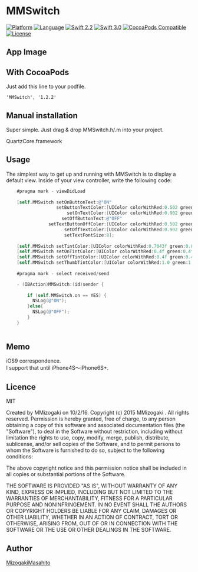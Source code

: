 # MMSwitch
[![Platform](http://img.shields.io/badge/platform-ios-blue.svg?style=flat
)](https://developer.apple.com/iphone/index.action)
[![Language](http://img.shields.io/badge/language-Objective–C-brightgreen.svg?style=flat
)](https://developer.apple.com/jp/documentation/)
[![Swift 2.2](https://img.shields.io/badge/Swift-2.2-orange.svg?style=flat)](https://developer.apple.com/swift/)
[![Swift 3.0](https://img.shields.io/badge/Swift-3.0-orange.svg?style=flat)](https://developer.apple.com/swift/)
[![CocoaPods Compatible](https://img.shields.io/cocoapods/v/MMSwitch.svg)](https://img.shields.io/cocoapods/v/MMSwitch.svg)
[![License](http://img.shields.io/badge/license-MIT-lightgrey.svg?style=flat
            )](http://mit-license.org)


## App Image



## With CocoaPods
Just add this line to your podfile.
```
'MMSwitch', '1.2.2'
```

## Manual installation

Super simple. Just drag & drop MMSwitch.h/.m into your project.

QuartzCore.framework


## Usage
The simplest way to get up and running with MMSwitch is to display a default view. Inside of your view controller, write the following code:

``` objective-c
    #pragma mark - viewDidLoad
    
    [self.MMSwitch setOnButtonText:@"ON"
                   setButtonTextColer:[UIColor colorWithRed:0.502 green:0.502 blue:0.502 alpha:1.0]
                       setOnTextColer:[UIColor colorWithRed:0.902 green:0.902 blue:0.902 alpha:1.0]
                     setOffButtonText:@"OFF"
                setTextButtonOffColer:[UIColor colorWithRed:0.502 green:0.502 blue:0.502 alpha:1.0]
                      setOffTextColer:[UIColor colorWithRed:0.902 green:0.902 blue:0.902 alpha:1.0]
                      setTextFontSize:8];
    
    [self.MMSwitch setTintColor:[UIColor colorWithRed:0.7043f green:0.806f blue:0.806f alpha:1.0f]];
    [self.MMSwitch setOnTintColor:[UIColor colorWithRed:0.4f green:0.4f blue:0.4f alpha:1.0f]];
    [self.MMSwitch setOffTintColor:[UIColor colorWithRed:0.4f green:0.4f blue:0.4f alpha:1.0f]];
    [self.MMSwitch setThumbTintColor:[UIColor colorWithRed:1.0 green:1.0 blue:1.0 alpha:1.0]];
    
    #pragma mark - select received/send

    - (IBAction)MMSwitch:(id)sender {
    
        if (self.MMSwitch.on == YES) {
          NSLog(@"ON");
        }else{
          NSLog(@"OFF");
        }
    }
    
```

## Memo
iOS9 correspondence.  
I support that until iPhone4S〜iPhone6S+.  

## Licence
MIT

Created by MMizogaki on 10/2/16.
Copyright (c) 2015 MMizogaki . All rights reserved.
Permission is hereby granted, free of charge, to any person obtaining a copy
of this software and associated documentation files (the "Software"), to deal
in the Software without restriction, including without limitation the rights
to use, copy, modify, merge, publish, distribute, sublicense, and/or sell
copies of the Software, and to permit persons to whom the Software is
furnished to do so, subject to the following conditions:

The above copyright notice and this permission notice shall be included in
all copies or substantial portions of the Software.

THE SOFTWARE IS PROVIDED "AS IS", WITHOUT WARRANTY OF ANY KIND, EXPRESS OR
IMPLIED, INCLUDING BUT NOT LIMITED TO THE WARRANTIES OF MERCHANTABILITY,
FITNESS FOR A PARTICULAR PURPOSE AND NONINFRINGEMENT. IN NO EVENT SHALL THE
AUTHORS OR COPYRIGHT HOLDERS BE LIABLE FOR ANY CLAIM, DAMAGES OR OTHER
LIABILITY, WHETHER IN AN ACTION OF CONTRACT, TORT OR OTHERWISE, ARISING FROM,
OUT OF OR IN CONNECTION WITH THE SOFTWARE OR THE USE OR OTHER DEALINGS IN
THE SOFTWARE.

## Author

[MizogakiMasahito](https://github.com/MMasahito)

